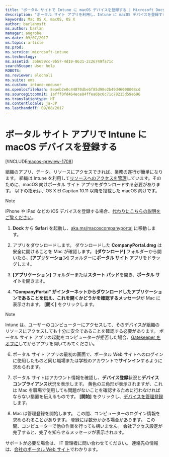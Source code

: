 ```yaml
---
title: "ポータル サイトで Intune に macOS デバイスを登録する | Microsoft Docs"
description: "ポータル サイト アプリを利用し、Intune に macOS デバイスを登録する方法について説明します"
keywords: Mac OS X, macOS, OS X
author: barlanmsft
ms.author: barlan
manager: angrobe
ms.date: 09/07/2017
ms.topic: article
ms.prod: 
ms.service: microsoft-intune
ms.technology: 
ms.assetid: 3bb659cc-9b57-4d19-8631-2c26749fa71c
searchScope: User help
ROBOTS: 
ms.reviewer: elocholi
ms.suite: ems
ms.custom: intune-enduser
ms.openlocfilehash: 8eaeb2e0c44870dbebf85d98e2b49d46008068cd
ms.sourcegitcommit: 1afff0fd464ece84ffea6bc0c71c78215d59e696
ms.translationtype: HT
ms.contentlocale: ja-JP
ms.lasthandoff: 09/08/2017
---
```

# <a name="enroll-your-macos-device-in-intune-with-the-company-portal-app"></a>ポータル サイト アプリで Intune に macOS デバイスを登録する

[!INCLUDE[macos-preview-1708](./includes/macos-preview-1708.md)]

組織のアプリ、データ、リソースにアクセスできれば、業務の遂行が簡単になります。 組織は Intune を利用して[リソースへのアクセスを管理](what-happens-if-you-install-the-Company-Portal-app-and-enroll-your-device-in-intune-ios.md)しています。そのために、macOS 向けポータル サイト アプリをダウンロードする必要があります。 以下の指示は、OS X El Capitan 10.11 以降を搭載した macOS 向けです。

  > [!NOTE]
  > iPhone や iPad などの iOS デバイスを登録する場合、[代わりにこちらの説明をご覧ください](enroll-your-device-in-intune-ios.md)。

1.  __Dock__ から __Safari__ を起動し、[aka.ms/macoscompanyportal](https://aka.ms/macoscompanyportal) に移動します。 

2. アプリをダウンロードします。 ダウンロードした **CompanyPortal.dmg** は安全に開けることを Mac が確認します。 **[ダウンロード]** フォルダーから開いたら、**[アプリケーション]** フォルダーに**ポータル サイト** アプリをドラッグします。

3. **[アプリケーション]** フォルダーまたは**スタート パッド**を開き、**ポータル サイト**を開きます。

4. **"CompanyPortal" がインターネットからダウンロードしたアプリケーションであることを伝え、これを開くかどうかを確認するメッセージ**が Mac に表示されます。 **[開く]** をクリックします。

  > [!NOTE]
  > Intune は、ユーザーのコンピューターにアクセスして、そのデバイスが組織のリソースにアクセスしても十分に安全であることを確認する必要があります。 ポータル サイト アプリの起動をコンピューターが拒否した場合、[Gatekeeper をオフに](https://support.apple.com/HT202491)してからアプリを開いてみてください。

6. ポータル サイト アプリの最初の画面で、ポータル Web サイトへのログインに使用したものと同じ職場または学校のアカウントで**サインイン**するように求められます。

7. ポータル サイトはアカウント情報を確認し、**デバイス登録**状況と**デバイス コンプライアンス**状況を表示します。 黄色の三角形が表示されますが、これは Mac を職場で使用しても問題がないことを確認するために行わなければならない措置を伝えるものです。 **[開始]** をクリックし、[デバイスを管理登録](what-info-can-your-company-see-when-you-enroll-your-device-in-intune.md)します。

8. Mac は管理登録を開始します。 この間、コンピューターのログイン情報を求められることがあります。 登録には数分かかる場合があります。 この間、コンピューターで他の作業を行っても構いません。 会社アクセス設定が完了すると、完了を知らせるメッセージが表示されます。

サポートが必要な場合は、 IT 管理者に問い合わせてください。 連絡先の情報は、[会社のポータル Web サイト](http://portal.manage.microsoft.com)でわかります。
